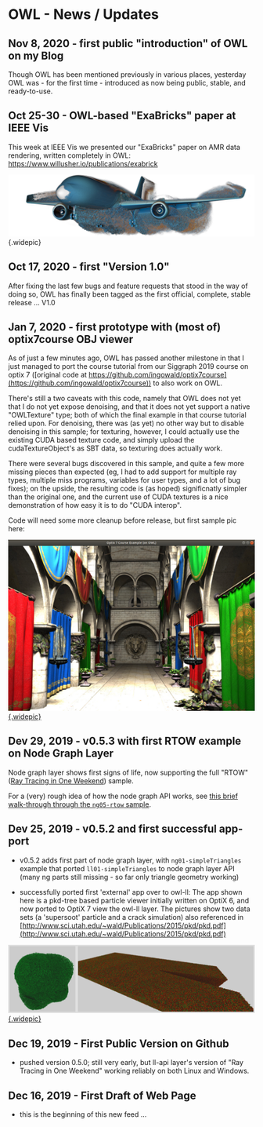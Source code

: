 # OWL - News / Updates

<!-- ======================================================= -->
## Nov 8, 2020 - first public "introduction" of OWL on my Blog

Though OWL has been mentioned previously in various places, yesterday
OWL was - for the first time - introduced as now being public, stable,
and ready-to-use.

<!-- ======================================================= -->
## Oct 25-30 - OWL-based "ExaBricks" paper at IEEE Vis

This week at IEEE Vis we presented our "ExaBricks" paper on 
AMR data rendering, written completely in OWL: 
https://www.willusher.io/publications/exabrick

  ![Sample "ExaBricks" images (done w/ OWL)](jpg/exajet.jpg){.widepic}

<!-- ======================================================= -->
## Oct 17, 2020 - first "Version 1.0" 

After fixing the last few bugs and feature requests that stood in the
way of doing so, OWL has finally been tagged as the first official,
complete, stable release ... V1.0



<!-- ======================================================= -->
## Jan 7, 2020 - first prototype with (most of) optix7course OBJ viewer

As of just a few minutes ago, OWL has passed another milestone in that
I just managed to port the course tutorial from our Siggraph 2019
course on optix 7 ([original code at
https://github.com/ingowald/optix7course](https://github.com/ingowald/optix7course))
to also work on OWL. 

There's still a two caveats with this code, namely that OWL does not
yet that I do not yet expose denoising, and that it does not yet
support a native "OWLTexture" type; both of which the final example in
that course tutorial relied upon. For denoising, there was (as yet) no other
way but to disable denoising in this sample; for texturing, however, I
could actually use the existing CUDA based texture code, and simply upload
the cudaTextureObject's as SBT data, so texturing does actually work. 

There were several bugs discovered in this sample, and quite a few
more missing pieces than expected (eg, I had to add support for
multiple ray types, multiple miss programs, variables for user types,
and a lot of bug fixes); on the upside, the resulting code is (as
hoped) significnatly simpler than the original one, and the current
use of CUDA textures is a nice demonstration of how easy it is to do
"CUDA interop".

Code will need some more cleanup before release, but first sample pic
here:

[![PNG file produced by this sample](png/optix7course-on-owl.jpg){.widepic}](png/optix7course-on-owl.png)


<!-- ======================================================= -->
## Dev 29, 2019 - v0.5.3 with first RTOW example on Node Graph Layer

Node graph layer shows first signs of life, now supporting the full
"RTOW" ([Ray Tracing in One Weekend](https://www.realtimerendering.com/raytracing/Ray%20Tracing%20in%20a%20Weekend.pdf])) sample.

For a (very) rough idea of how the node graph API works, see
  [this brief walk-through through the `ng05-rtow` sample](ng-api-overview.html).

<!-- ======================================================= -->
## Dev 25, 2019 - v0.5.2 and first successful app-port

- v0.5.2 adds first part of node graph layer, with `ng01-simpleTriangles`
  example that ported `ll01-simpleTriangles` to node graph layer API
  (many ng parts still missing - so far only triangle geometry working)
  
- successfully ported first 'external' app over to owl-ll: The app shown
  here is a pkd-tree based particle viewer initially written on OptiX 6, and
  now ported to OptiX 7 view the owl-ll layer. The pictures show two data
  sets (a 'supersoot' particle and a crack simulation) also referenced in
  [http://www.sci.utah.edu/~wald/Publications/2015/pkd/pkd.pdf](http://www.sci.utah.edu/~wald/Publications/2015/pkd/pkd.pdf)

[![PNG file produced by this sample](png/rtxpkd.jpg){.widepic}](png/rtxpkd.png)

<!-- ======================================================= -->
## Dec 19, 2019 - First Public Version on Github

- pushed version 0.5.0; still very early, but ll-api layer's version
  of "Ray Tracing in One Weekend" working reliably on both Linux and
  Windows.

<!-- ======================================================= -->
## Dec 16, 2019 - First Draft of Web Page

- this is the beginning of this new feed ...


